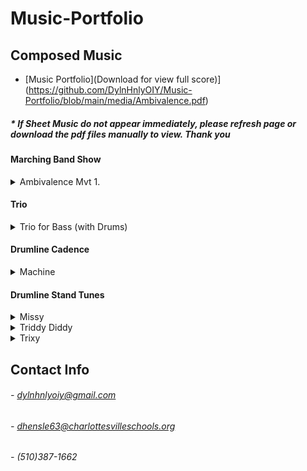 # Music-Portfolio

## Composed Music

- [Music Portfolio](Download for view full score)](https://github.com/DylnHnlyOIY/Music-Portfolio/blob/main/media/Ambivalence.pdf)


##### * If Sheet Music do not appear immediately, please refresh page or download the pdf files manually to view. Thank you

#### Marching Band Show

<details><summary>Ambivalence Mvt 1.</summary>
 
- [Sheet Music (Download for view full score)](https://github.com/DylnHnlyOIY/Music-Portfolio/blob/main/media/Ambivalence.pdf)
- [Audio File (Download to view)](https://github.com/DylnHnlyOIY/Music-Portfolio/blob/main/media/Ambivalence.mp3)

________________________________________________________________________________________________________________________________________

</details>

#### Trio

<details><summary>Trio for Bass (with Drums)</summary>
 
- [Sheet Music](https://github.com/DylnHnlyOIY/Music-Portfolio/blob/main/media/Bass%20Trio.pdf)
- [Audio File (Download to view)](https://github.com/DylnHnlyOIY/Music-Portfolio/blob/main/media/Bass%20Trio.mp3)

________________________________________________________________________________________________________________________________________

</details>

#### Drumline Cadence

<details><summary>Machine</summary>
 
- [Sheet Music](https://github.com/DylnHnlyOIY/Music-Portfolio/blob/main/media/Machine.pdf)
- [Audio File (Download to view)](https://github.com/DylnHnlyOIY/Music-Portfolio/blob/main/media/Machine.mp3)

________________________________________________________________________________________________________________________________________

</details>

#### Drumline Stand Tunes

<details><summary>Missy</summary>
 
- [Sheet Music](https://github.com/DylnHnlyOIY/Music-Portfolio/blob/main/media/Missy.pdf)
- [Audio File (Download to view)](https://github.com/DylnHnlyOIY/Music-Portfolio/blob/main/media/Missy.mp3)

________________________________________________________________________________________________________________________________________

</details>

<details><summary>Triddy Diddy</summary>
 
- [Sheet Music](https://github.com/DylnHnlyOIY/Music-Portfolio/blob/main/media/Triddy_Diddy.pdf)
- [Audio File (Download to view)](https://github.com/DylnHnlyOIY/Music-Portfolio/blob/main/media/Triddy_Diddy.mp3)

________________________________________________________________________________________________________________________________________

</details>

<details><summary>Trixy</summary>
 
- [Sheet Music](https://github.com/DylnHnlyOIY/Music-Portfolio/blob/main/media/Trixy.pdf)
- [Audio File (Download to view)](https://github.com/DylnHnlyOIY/Music-Portfolio/blob/main/media/Trixy.mp3)

________________________________________________________________________________________________________________________________________

</details>

## Contact Info
 
###### - dylnhnlyoiy@gmail.com
###### - dhensle63@charlottesvilleschools.org
###### - (510)387-1662

